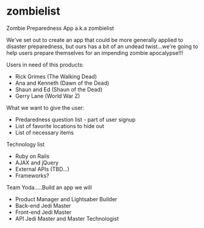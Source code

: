 zombielist
==========

Zombie Preparedness App a.k.a zombielist

We've set out to create an app that could be more generally applied to disaster preparedness, but ours has a bit of an undead twist...we're going to help users prepare themselves for an impending zombie apocalypse!!! 

Users in need of this products:
- Rick Grimes (The Walking Dead) 
- Ana and Kenneth (Dawn of the Dead) 
- Shaun and Ed (Shaun of the Dead)
- Gerry Lane (World War Z) 

What we want to give the user:
- Predaredness question list - part of user signup 
- List of favorite locations to hide out 
- List of necessary items 

Technology list
- Ruby on Rails
- AJAX and jQuery
- External APIs (TBD...)
- Frameworks? 

Team Yoda.....Build an app we will
- Product Manager and Lightsaber Builder
- Back-end Jedi Master
- Front-end Jedi Master
- API Jedi Master and Master Technologist



